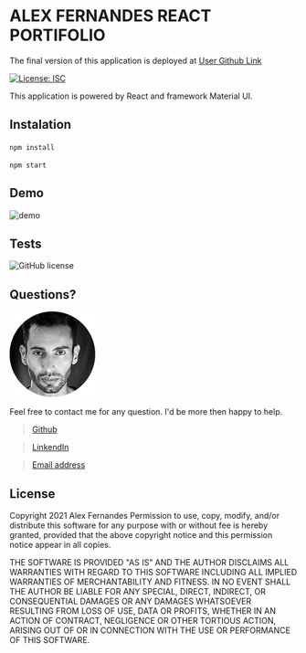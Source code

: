 # ALEX FERNANDES REACT PORTIFOLIO

The final version of this application is deployed at [User Github Link](https://github.com/aafernands)

[![License: ISC](https://img.shields.io/badge/License-ISC-blue.svg)](https://opensource.org/licenses/ISC)

This application is powered by React and framework Material UI.

## Instalation

`npm install`
<br>

`npm start`

## Demo

![demo](src/assets/images/demo/demo.gif)

## Tests

![GitHub license](https://img.shields.io/badge/tests-100%25-success)

## Questions?

![alt text](./src/assets/images/demo/alex.png)

Feel free to contact me for any question. I'd be more then happy to help.

> [Github](https://github.com/aafernands)

> [LinkendIn](https://www.linkedin.com/in/aafernands/)

> [Email address](https://github.com/alexfernands@outlook.com)

## License

Copyright 2021 Alex Fernandes
Permission to use, copy, modify, and/or distribute this software for any purpose with or without fee is hereby granted, provided that the above copyright notice and this permission notice appear in all copies.

THE SOFTWARE IS PROVIDED "AS IS" AND THE AUTHOR DISCLAIMS ALL WARRANTIES WITH REGARD TO THIS SOFTWARE INCLUDING ALL IMPLIED WARRANTIES OF MERCHANTABILITY AND FITNESS. IN NO EVENT SHALL THE AUTHOR BE LIABLE FOR ANY SPECIAL, DIRECT, INDIRECT, OR CONSEQUENTIAL DAMAGES OR ANY DAMAGES WHATSOEVER RESULTING FROM LOSS OF USE, DATA OR PROFITS, WHETHER IN AN ACTION OF CONTRACT, NEGLIGENCE OR OTHER TORTIOUS ACTION, ARISING OUT OF OR IN CONNECTION WITH THE USE OR PERFORMANCE OF THIS SOFTWARE.
